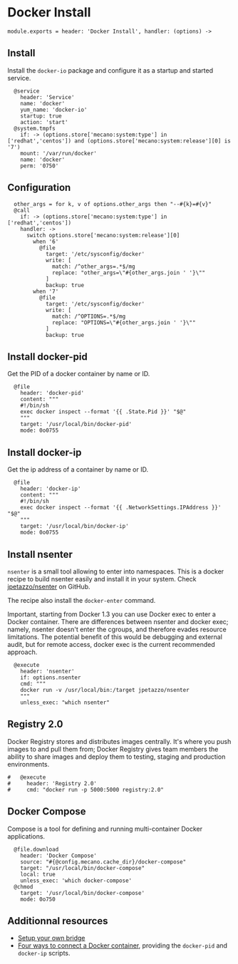
# Docker Install

    module.exports = header: 'Docker Install', handler: (options) ->
    
## Install

Install the `docker-io` package and configure it as a startup and started
service.

      @service
        header: 'Service'
        name: 'docker'
        yum_name: 'docker-io'
        startup: true
        action: 'start'
      @system.tmpfs
        if: -> (options.store['mecano:system:type'] in ['redhat','centos']) and (options.store['mecano:system:release'][0] is '7')
        mount: '/var/run/docker'
        name: 'docker'
        perm: '0750'

## Configuration

      other_args = for k, v of options.other_args then "--#{k}=#{v}"
      @call 
        if: -> (options.store['mecano:system:type'] in ['redhat','centos'])
        handler: ->
          switch options.store['mecano:system:release'][0]
            when '6' 
              @file
                target: '/etc/sysconfig/docker'
                write: [
                  match: /^other_args=.*$/mg
                  replace: "other_args=\"#{other_args.join ' '}\"" 
                ]
                backup: true
            when '7'
              @file
                target: '/etc/sysconfig/docker'
                write: [
                  match: /^OPTIONS=.*$/mg
                  replace: "OPTIONS=\"#{other_args.join ' '}\"" 
                ]
                backup: true

## Install docker-pid

Get the PID of a docker container by name or ID.

      @file
        header: 'docker-pid'
        content: """
        #!/bin/sh
        exec docker inspect --format '{{ .State.Pid }}' "$@"
        """
        target: '/usr/local/bin/docker-pid'
        mode: 0o0755

## Install docker-ip

Get the ip address of a container by name or ID.

      @file
        header: 'docker-ip'
        content: """
        #!/bin/sh
        exec docker inspect --format '{{ .NetworkSettings.IPAddress }}' "$@"
        """
        target: '/usr/local/bin/docker-ip'
        mode: 0o0755

## Install nsenter

`nsenter` is a small tool allowing to enter into namespaces. This is a docker
recipe to build nsenter easily and install it in your system. Check 
[jpetazzo/nsenter][nsenter] on GitHub.

The recipe also install the `docker-enter` command.

Important, starting from Docker 1.3 you can use Docker exec to enter a Docker
container. There are differences between nsenter and docker exec; namely,
nsenter doesn't enter the cgroups, and therefore evades resource limitations.
The potential benefit of this would be debugging and external audit, but for
remote access, docker exec is the current recommended approach.

      @execute
        header: 'nsenter'
        if: options.nsenter
        cmd: """
        docker run -v /usr/local/bin:/target jpetazzo/nsenter
        """
        unless_exec: "which nsenter"

## Registry 2.0

Docker Registry stores and distributes images centrally. It's where you push
images to and pull them from; Docker Registry gives team members the ability to
share images and deploy them to testing, staging and production environments.

    #   @execute
    #     header: 'Registry 2.0'
    #     cmd: "docker run -p 5000:5000 registry:2.0"    

## Docker Compose
Compose is a tool for defining and running multi-container Docker applications.

      @file.download
        header: 'Docker Compose'
        source: "#{@config.mecano.cache_dir}/docker-compose"
        target: "/usr/local/bin/docker-compose"
        local: true
        unless_exec: 'which docker-compose'
      @chmod
        target: '/usr/local/bin/docker-compose'
        mode: 0o750

## Additionnal resources

*   [Setup your own bridge](http://jpetazzo.github.io/2013/10/16/configure-docker-bridge-network/)
*   [Four ways to connect a Docker container](http://blog.oddbit.com/2014/08/11/four-ways-to-connect-a-docker/), providing the `docker-pid` and `docker-ip` scripts.

[nsenter]: http://jpetazzo.github.io/2014/06/23/docker-ssh-considered-evil/
